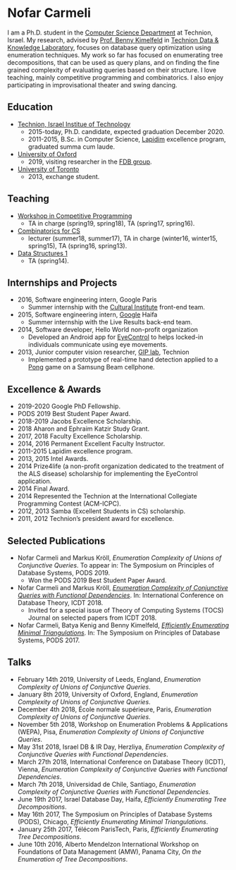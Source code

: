 # Nofar Carmeli

I am a Ph.D. student in the [Computer Science Department](http://cs.technion.ac.il/) at Technion, Israel. My research, advised by [Prof. Benny Kimelfeld](https://benny.cs.technion.ac.il/) in [Technion Data & Knowledge Laboratory](https://tdk.cs.technion.ac.il/), focuses on database query optimization using enumeration techniques.
My work so far has focused on enumerating tree decompositions, that can be used as query plans, and on finding the fine grained complexity of evaluating queries based on their structure.
I love teaching, mainly competitive programming and combinatorics. I also enjoy participating in improvisational theater and swing dancing.

## Education

* [Technion, Israel Institue of Technology](https://www.technion.ac.il/en/home-2/)
  * 2015-today, Ph.D. candidate, expected graduation December 2020.
  * 2011-2015, B.Sc. in Computer Science, [Lapidim](http://lapidim.cs.technion.ac.il/) excellence program, graduated summa cum laude.
* [University of Oxford](http://www.ox.ac.uk/)
  * 2019, visiting researcher in the [FDB group](https://fdbresearch.github.io/).
* [University of Toronto](https://www.utoronto.ca/)
  * 2013, exchange student.

## Teaching

* [Workshop in Competitive Programming](https://webcourse.cs.technion.ac.il/234901)
  * TA in charge (spring19, spring18), TA (spring17, spring16).
* [Combinatorics for CS](https://webcourse.cs.technion.ac.il/234141)
  * lecturer (summer18, summer17), TA in charge (winter16, winter15, spring15), TA (spring16, spring13).
* [Data Structures 1](https://webcourse.cs.technion.ac.il/234218)
  * TA (spring14).
  
## Internships and Projects

* 2016, Software engineering intern, Google Paris
  * Summer internship with the [Cultural Institute](https://artsandculture.google.com/) front-end team.
* 2015, Software engineering intern, [Google](https://about.google/intl/en/) Haifa
  * Summer internship with the Live Results back-end team.
* 2014, Software developer, Hello World non-profit organization
  * Developed an Android app for [EyeControl](www.eyecontrol.co.il) to helps locked-in individuals communicate using eye movements.
* 2013, Junior computer vision researcher, [GIP lab](http://gip.cs.technion.ac.il/), Technion
  * Implemented a prototype of real-time hand detection applied to a [Pong](https://www.youtube.com/watch?v=msWkridhFyQ) game on a Samsung Beam cellphone.
  
## Excellence & Awards

* 2019-2020	Google PhD Fellowship.
* PODS 2019 Best Student Paper Award.
* 2018-2019	Jacobs Excellence Scholarship.
* 2018 Aharon and Ephraim Katzir Study Grant.
* 2017, 2018 Faculty Excellence Scholarship.
* 2014, 2016	Permanent Excellent Faculty Instructor.
* 2011-2015 Lapidim excellence program.
* 2013, 2015	Intel Awards.
* 2014	Prize4life (a non-profit organization dedicated to the treatment of the ALS disease) scholarship for implementing the EyeControl application.
* 2014	Final Award.
* 2014 Represented the Technion at the International Collegiate Programming Contest (ACM-ICPC).
* 2012, 2013	Samba (Excellent Students in CS) scholarship.
* 2011, 2012	Technion’s president award for excellence.

## Selected Publications

* Nofar Carmeli and Markus Kröll, *Enumeration Complexity of Unions of Conjunctive Queries*. To appear in: The Symposium on Principles of Database Systems, PODS 2019.
  * Won the PODS 2019 Best Student Paper Award.
* Nofar Carmeli and Markus Kröll, [*Enumeration Complexity of Conjunctive Queries with Functional Dependencies*](http://drops.dagstuhl.de/opus/volltexte/2018/8598/). In: International Conference on Database Theory, ICDT 2018.
  * Invited for a special issue of Theory of Computing Systems (TOCS) Journal on selected papers from ICDT 2018.
* Nofar Carmeli, Batya Kenig and Benny Kimelfeld, [*Efficiently Enumerating Minimal Triangulations*](https://dl.acm.org/citation.cfm?doid=3034786.3056109). In: The Symposium on Principles of Database Systems, PODS 2017.
<!-- Nofar Carmeli and Markus Kröll, *Enumeration Complexity of Unions of Conjunctive Queries*. In: Workshop on Enumeration Problems & Applications, WEPA 2018. -->
<!-- Nofar Carmeli, Batya Kenig and Benny Kimelfeld, *On the Enumeration of Tree Decompositions*. In: Alberto Mendelzon International Workshop on Foundations of Data Management, AMW 2016. -->

## Talks

* February 14th 2019, University of Leeds, England, *Enumeration Complexity of Unions of Conjunctive Queries*.
* January 8th 2019, University of Oxford, England, *Enumeration Complexity of Unions of Conjunctive Queries*.
* December 4th 2018, École normale supérieure, Paris, *Enumeration Complexity of Unions of Conjunctive Queries*.
* November 5th 2018, Workshop on Enumeration Problems & Applications (WEPA), Pisa, *Enumeration Complexity of Unions of Conjunctive Queries*.
* May 31st 2018, Israel DB & IR Day, Herzliya, *Enumeration Complexity of Conjunctive Queries with Functional Dependencies*.
* March 27th 2018, International Conference on Database Theory (ICDT), Vienna, *Enumeration Complexity of Conjunctive Queries with Functional Dependencies*.
* March 7th 2018, Universidad de Chile, Santiago, *Enumeration Complexity of Conjunctive Queries with Functional Dependencies*.
* June 19th 2017, Israel Database Day, Haifa, *Efficiently Enumerating Tree Decompositions*.
* May 16th 2017, The Symposium on Principles of Database Systems (PODS), Chicago, *Efficiently Enumerating Minimal Triangulations*.
* January 25th 2017, Télécom ParisTech, Paris, *Efficiently Enumerating Tree Decompositions*.
* June 10th 2016, Alberto Mendelzon International Workshop on Foundations of Data Management (AMW), Panama City, *On the Enumeration of Tree Decompositions*.

